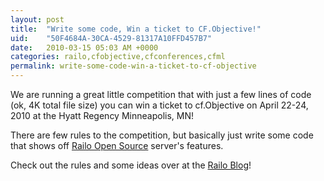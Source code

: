 ```yaml
---
layout: post
title:  "Write some code, Win a ticket to CF.Objective!"
uid:	"50F4684A-30CA-4529-81317A10FFD457B7"
date:   2010-03-15 05:03 AM +0000
categories: railo,cfobjective,cfconferences,cfml
permalink: write-some-code-win-a-ticket-to-cf-objective
---
```

<p>We are running a great little competition that with just a few lines of code (ok, 4K total file size) you can win a ticket to cf.Objective on April 22-24, 2010 at the Hyatt Regency Minneapolis, MN! </p>
<p>There are few rules to the competition, but basically just write some code that shows off <a href="http://www.getrailo.org/index.cfm/download/">Railo Open Source</a> server's features.</p>
<p>Check out the rules and some ideas over at the <a href="http://www.railo.ch/blog/index.cfm/2010/3/12/Take-the-Railo-4k-Challenge-and-win-a-ticket-to-cfObjective">Railo Blog</a>!</p>
<p> </p>
<p> </p>